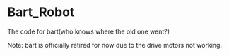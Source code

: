 # Bart_Robot
The code for bart(who knows where the old one went?)

Note: bart is officially retired for now due to the drive motors not working.
